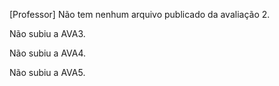 [Professor] Não tem nenhum arquivo publicado da avaliação 2.

Não subiu a AVA3.

Não subiu a AVA4.

Não subiu a AVA5.
